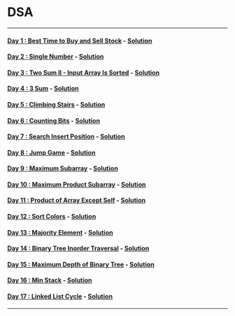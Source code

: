 # DSA
----
#### [Day 1 : Best Time to Buy and Sell Stock](https://leetcode.com/problems/best-time-to-buy-and-sell-stock/) - [Solution](https://github.com/Rajesh42/DSA/blob/main/Day1.cpp)
#### [Day 2 : Single Number](https://leetcode.com/problems/single-number/) - [Solution](https://github.com/Rajesh42/DSA/blob/main/Day2.cpp)
#### [Day 3 : Two Sum II - Input Array Is Sorted](https://leetcode.com/problems/two-sum-ii-input-array-is-sorted/) - [Solution](https://github.com/Rajesh42/DSA/blob/main/Day3.cpp)
#### [Day 4 : 3 Sum](https://leetcode.com/problems/3sum/) - [Solution](https://github.com/Rajesh42/DSA/blob/main/Day4.cpp)
#### [Day 5 : Climbing Stairs](https://leetcode.com/problems/climbing-stairs/) - [Solution](https://github.com/Rajesh42/DSA/blob/main/Day5.cpp)
#### [Day 6 : Counting Bits](https://leetcode.com/problems/counting-bits/) - [Solution](https://github.com/Rajesh42/DSA/blob/main/Day6.cpp)
#### [Day 7 : Search Insert Position](https://leetcode.com/problems/search-insert-position/) - [Solution](https://github.com/Rajesh42/DSA/blob/main/Day7.cpp)
#### [Day 8 : Jump Game](https://leetcode.com/problems/jump-game/) - [Solution](https://github.com/Rajesh42/DSA/blob/main/Day8.cpp)
#### [Day 9 : Maximum Subarray](https://leetcode.com/problems/maximum-subarray/) - [Solution](https://github.com/Rajesh42/DSA/blob/main/Day9.cpp)
#### [Day 10 : Maximum Product Subarray](https://leetcode.com/problems/maximum-product-subarray/) - [Solution](https://github.com/Rajesh42/DSA/blob/main/Day10.cpp)
#### [Day 11 : Product of Array Except Self](https://leetcode.com/problems/product-of-array-except-self/) - [Solution](https://github.com/Rajesh42/DSA/blob/main/Day11.cpp)
#### [Day 12 : Sort Colors](https://leetcode.com/problems/sort-colors/) - [Solution](https://github.com/Rajesh42/DSA/blob/main/Day12.cpp)
#### [Day 13 : Majority Element](https://leetcode.com/problems/majority-element/) - [Solution](https://github.com/Rajesh42/DSA/blob/main/Day13.cpp)
#### [Day 14 : Binary Tree Inorder Traversal](https://leetcode.com/problems/binary-tree-inorder-traversal/) - [Solution](https://github.com/Rajesh42/DSA/blob/main/Day14.cpp)
#### [Day 15 : Maximum Depth of Binary Tree](https://leetcode.com/problems/maximum-depth-of-binary-tree/) - [Solution](https://github.com/Rajesh42/DSA/blob/main/Day15.cpp)
#### [Day 16 : Min Stack](https://leetcode.com/problems/min-stack/) - [Solution](https://github.com/Rajesh42/DSA/blob/main/Day16.cpp)
#### [Day 17 : Linked List Cycle](https://leetcode.com/problems/linked-list-cycle/) - [Solution](https://github.com/Rajesh42/DSA/blob/main/Day17.cpp)
----
